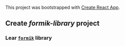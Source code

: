This project was bootstrapped with [Create React App](https://github.com/facebook/create-react-app).

## Create *formik-library* project

### Lear [`formik`](https://jaredpalmer.com/formik/) library
